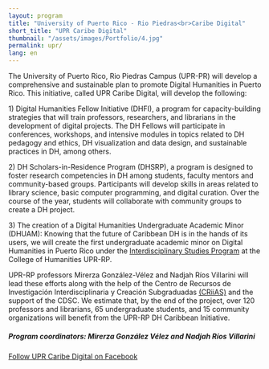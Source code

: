 ```yaml
---
layout: program
title: "University of Puerto Rico - Rio Piedras<br>Caribe Digital"
short_title: "UPR Caribe Digital"
thumbnail: "/assets/images/Portfolio/4.jpg"
permalink: upr/
lang: en
---
```


<div class="portfolio-details">
    <p>The University of Puerto Rico, Rio Piedras Campus (UPR-PR) will develop a comprehensive and sustainable plan to promote Digital Humanities in Puerto Rico. This initiative, called UPR Caribe Digital, will develop the following:</p>
    <p>1) Digital Humanities Fellow Initiative (DHFI), a program for capacity-building strategies that will train professors, researchers, and librarians in the development of digital projects. The DH Fellows will participate in conferences, workshops, and intensive modules in topics related to DH pedagogy and ethics, DH visualization and data design, and sustainable practices in DH, among others.</p>
    <p>2) DH Scholars-in-Residence Program (DHSRP), a program is designed to foster research competencies in DH among students, faculty mentors and community-based groups. Participants will develop skills in areas related to library science, basic computer programming, and digital curation. Over the course of the year, students will collaborate with community groups to create a DH project.</p>
    <p>3) The creation of a Digital Humanities Undergraduate Academic Minor (DHUAM): Knowing that the future of Caribbean DH is in the hands of its users, we will create the first undergraduate academic minor on Digital Humanities in Puerto Rico under the <a href="http://humanidades.uprrp.edu/prei/">Interdisciplinary Studies Program</a> at the College of Humanities UPR-RP.</p>
    <p>UPR-RP professors Mirerza González-Vélez and Nadjah Ríos Villarini will lead these efforts along with the help of the Centro de Recursos de Investigación Interdisciplinaria y Creación Subgraduadas <a href="http://www.criiasupr.org/">(CRiiAS)</a> and the support of the CDSC. We estimate that, by the end of the project, over 120 professors and librarians, 65 undergraduate students, and 15 community organizations will benefit from the UPR-RP DH Caribbean Initiative. </p>
       <div><h5>Program coordinators: Mirerza González Vélez and Nadjah Ríos Villarini</h5></div>
<div class="project-demo-btn">
    <a class="btn project-btn" href="https://www.facebook.com/UPRCaribeDigital/">Follow UPR Caribe Digital on Facebook</a>
</div>
</div>
